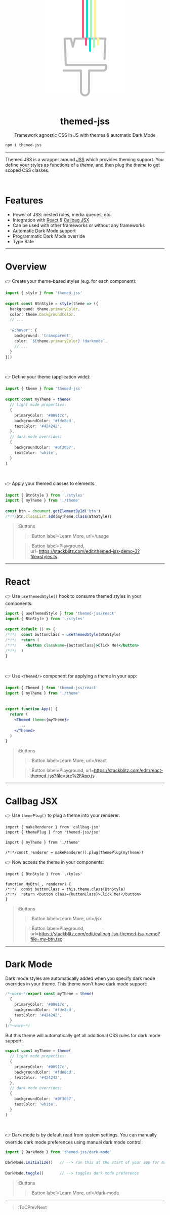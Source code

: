 <div align="center">
  <img src="/docs/assets/themed-jss-long.svg" width="256" style="margin-top: -96px">
  <br><br>
  <h1 skip-title>themed-jss</h1>
  <p>Framework agnostic CSS in JS with themes & automatic Dark Mode</p>
</div>


```bash
npm i themed-jss
```

---

Themed JSS is a wrapper around [JSS](https://cssinjs.org) which provides theming support. You define
your styles as functions of a _theme_, and then plug the _theme_ to get scoped CSS classes.

<br>

# Features

- Power of JSS: nested rules, media queries, etc.
- Integration with [React](https://reactjs.org/) & [Callbag JSX](https://loreanvictor.github.io/callbag-jsx/)
- Can be used with other frameworks or without any frameworks
- Automatic Dark Mode support
- Programmatic Dark Mode override
- Type Safe

---

# Overview

👉 Create your theme-based styles (e.g. for each component):

```ts | styles.ts
import { style } from 'themed-jss'

export const BtnStyle = style(theme => ({
  background: theme.primaryColor,
  color: theme.backgroundColor,
  // ...

  '&:hover': {
    background: 'transparent',
    color: `${theme.primaryColor} !darkmode`,
    // ...
  }
}))
```

<br>

👉 Define your theme (application wide):

```ts | theme.ts
import { theme } from 'themed-jss'

export const myTheme = theme(
  // light mode properties:
  {
    primaryColor: '#00917c',
    backgroundColor: '#fde8cd',
    textColor: '#424242',
  },
  // dark mode overrides:
  {
    backgroundColor: '#0f3057',
    textColor: 'white',
  }
)
```

<br>

👉 Apply your themed classes to elements:

```ts | index.ts
import { BtnStyle } from './styles'
import { myTheme } from './theme'

const btn = document.getElementById('btn')
/*!*/btn.classList.add(myTheme.class(BtnStyle))
```

> :Buttons
> > :Button label=Learn More, url=/usage
>
> > :Button label=Playground, url=https://stackblitz.com/edit/themed-jss-demo-3?file=styles.ts

---

# React

👉 Use `useThemedStyle()` hook to consume themed styles in your components:

```jsx
import { useThemedStyle } from 'themed-jss/react'
import { BtnStyle } from './styles'

export default () => {
/*!*/  const buttonClass = useThemedStyle(BtnStyle)
/*!*/  return (
/*!*/    <button className={buttonClass}>Click Me!</button>
/*!*/  )
}
```

<br>

👉 Use `<Themed/>` component for applying a theme in your app:

```jsx
import { Themed } from 'themed-jss/react'
import { myTheme } from './theme'


export function App() {
  return (
    <Themed theme={myTheme}>
      ...
    </Themed>
  )
}
```

> :Buttons
> > :Button label=Learn More, url=/react
>
> > :Button label=Playground, url=https://stackblitz.com/edit/react-themed-jss?file=src%2FApp.js

---

# Callbag JSX

👉 Use `themePlug()` to plug a theme into your renderer:

```tsx
import { makeRenderer } from 'callbag-jsx'
import { themePlug } from 'themed-jss/jsx'

import { myTheme } from './theme'

/*!*/const renderer = makeRenderer().plug(themePlug(myTheme))
```

👉 Now access the theme in your components:

```tsx
import { BtnStyle } from './tyles'

function MyBtn(_, renderer) {
/*!*/  const buttonClass = this.theme.class(BtnStyle)
/*!*/  return <button class={buttonClass}>Click Me!</button>
}
```

> :Buttons
> > :Button label=Learn More, url=/jsx
>
> > :Button label=Playground, url=https://stackblitz.com/edit/callbag-jsx-themed-jss-demo?file=my-btn.tsx

---

# Dark Mode

Dark mode styles are automatically added when you specify dark mode overrides in your theme. This theme
won't have dark mode support:
```ts
/*~warn~*/export const myTheme = theme(
  {
    primaryColor: '#00917c',
    backgroundColor: '#fde8cd',
    textColor: '#424242',
  }
)/*~warn~*/
```
But this theme will automatically get all additional CSS rules for dark mode support:
```ts
export const myTheme = theme(
  // light mode properties:
  {
    primaryColor: '#00917c',
    backgroundColor: '#fde8cd',
    textColor: '#424242',
  },
  // dark mode overrides:
  {
    backgroundColor: '#0f3057',
    textColor: 'white',
  }
)
```

<br>

👉 Dark mode is by default read from system settings. You can manually override dark mode preferences
using manual dark mode control:

```js
import { DarkMode } from 'themed-jss/dark-mode'

DarkMode.initialize()   // --> run this at the start of your app for manual dark mode control

DarkMode.toggle()       // --> toggles dark mode preference
```

> :Buttons
> > :Button label=Learn More, url=/dark-mode

---

> :ToCPrevNext